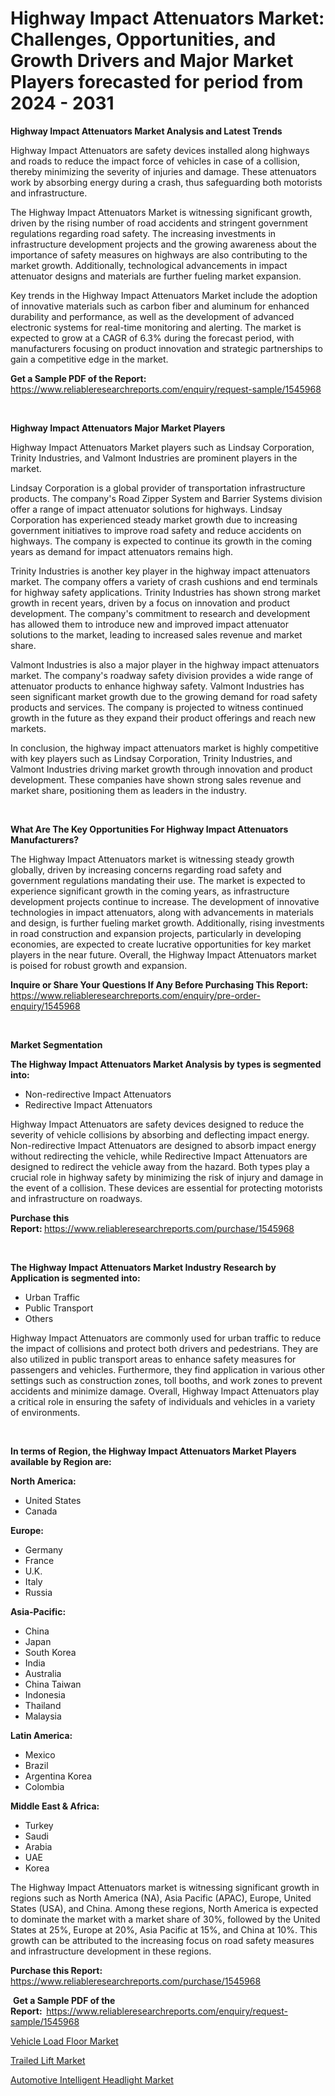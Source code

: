 <p><h1>Highway Impact Attenuators Market: Challenges, Opportunities, and Growth Drivers and Major Market Players forecasted for period from 2024 - 2031</h1></p><p><strong>Highway Impact Attenuators Market Analysis and Latest Trends</strong></p>
<p><p>Highway Impact Attenuators are safety devices installed along highways and roads to reduce the impact force of vehicles in case of a collision, thereby minimizing the severity of injuries and damage. These attenuators work by absorbing energy during a crash, thus safeguarding both motorists and infrastructure.</p><p>The Highway Impact Attenuators Market is witnessing significant growth, driven by the rising number of road accidents and stringent government regulations regarding road safety. The increasing investments in infrastructure development projects and the growing awareness about the importance of safety measures on highways are also contributing to the market growth. Additionally, technological advancements in impact attenuator designs and materials are further fueling market expansion.</p><p>Key trends in the Highway Impact Attenuators Market include the adoption of innovative materials such as carbon fiber and aluminum for enhanced durability and performance, as well as the development of advanced electronic systems for real-time monitoring and alerting. The market is expected to grow at a CAGR of 6.3% during the forecast period, with manufacturers focusing on product innovation and strategic partnerships to gain a competitive edge in the market.</p></p>
<p><strong>Get a Sample PDF of the Report:&nbsp;</strong> <a href="https://www.reliableresearchreports.com/enquiry/request-sample/1545968">https://www.reliableresearchreports.com/enquiry/request-sample/1545968</a></p>
<p>&nbsp;</p>
<p><strong>Highway Impact Attenuators Major Market Players</strong></p>
<p><p>Highway Impact Attenuators Market players such as Lindsay Corporation, Trinity Industries, and Valmont Industries are prominent players in the market.</p><p>Lindsay Corporation is a global provider of transportation infrastructure products. The company's Road Zipper System and Barrier Systems division offer a range of impact attenuator solutions for highways. Lindsay Corporation has experienced steady market growth due to increasing government initiatives to improve road safety and reduce accidents on highways. The company is expected to continue its growth in the coming years as demand for impact attenuators remains high.</p><p>Trinity Industries is another key player in the highway impact attenuators market. The company offers a variety of crash cushions and end terminals for highway safety applications. Trinity Industries has shown strong market growth in recent years, driven by a focus on innovation and product development. The company's commitment to research and development has allowed them to introduce new and improved impact attenuator solutions to the market, leading to increased sales revenue and market share.</p><p>Valmont Industries is also a major player in the highway impact attenuators market. The company's roadway safety division provides a wide range of attenuator products to enhance highway safety. Valmont Industries has seen significant market growth due to the growing demand for road safety products and services. The company is projected to witness continued growth in the future as they expand their product offerings and reach new markets.</p><p>In conclusion, the highway impact attenuators market is highly competitive with key players such as Lindsay Corporation, Trinity Industries, and Valmont Industries driving market growth through innovation and product development. These companies have shown strong sales revenue and market share, positioning them as leaders in the industry.</p></p>
<p>&nbsp;</p>
<p><strong>What Are The Key Opportunities For Highway Impact Attenuators Manufacturers?</strong></p>
<p><p>The Highway Impact Attenuators market is witnessing steady growth globally, driven by increasing concerns regarding road safety and government regulations mandating their use. The market is expected to experience significant growth in the coming years, as infrastructure development projects continue to increase. The development of innovative technologies in impact attenuators, along with advancements in materials and design, is further fueling market growth. Additionally, rising investments in road construction and expansion projects, particularly in developing economies, are expected to create lucrative opportunities for key market players in the near future. Overall, the Highway Impact Attenuators market is poised for robust growth and expansion.</p></p>
<p><strong>Inquire or Share Your Questions If Any Before Purchasing This Report:</strong> <a href="https://www.reliableresearchreports.com/enquiry/pre-order-enquiry/1545968">https://www.reliableresearchreports.com/enquiry/pre-order-enquiry/1545968</a></p>
<p>&nbsp;</p>
<p><strong>Market Segmentation</strong></p>
<p><strong>The Highway Impact Attenuators Market Analysis by types is segmented into:</strong></p>
<p><ul><li>Non-redirective Impact Attenuators</li><li>Redirective Impact Attenuators</li></ul></p>
<p><p>Highway Impact Attenuators are safety devices designed to reduce the severity of vehicle collisions by absorbing and deflecting impact energy. Non-redirective Impact Attenuators are designed to absorb impact energy without redirecting the vehicle, while Redirective Impact Attenuators are designed to redirect the vehicle away from the hazard. Both types play a crucial role in highway safety by minimizing the risk of injury and damage in the event of a collision. These devices are essential for protecting motorists and infrastructure on roadways.</p></p>
<p><strong>Purchase this Report:&nbsp;</strong><a href="https://www.reliableresearchreports.com/purchase/1545968">https://www.reliableresearchreports.com/purchase/1545968</a></p>
<p>&nbsp;</p>
<p><strong>The Highway Impact Attenuators Market Industry Research by Application is segmented into:</strong></p>
<p><ul><li>Urban Traffic</li><li>Public Transport</li><li>Others</li></ul></p>
<p><p>Highway Impact Attenuators are commonly used for urban traffic to reduce the impact of collisions and protect both drivers and pedestrians. They are also utilized in public transport areas to enhance safety measures for passengers and vehicles. Furthermore, they find application in various other settings such as construction zones, toll booths, and work zones to prevent accidents and minimize damage. Overall, Highway Impact Attenuators play a critical role in ensuring the safety of individuals and vehicles in a variety of environments.</p></p>
<p>&nbsp;</p>
<p><strong>In terms of Region, the Highway Impact Attenuators Market Players available by Region are:</strong></p>
<p>
    <p> <strong> North America: </strong>
        <ul>
            <li>United States</li>
            <li>Canada</li>
        </ul>
        </p> 
    <p> <strong> Europe: </strong>
        <ul>
            <li>Germany</li>
            <li>France</li>
            <li>U.K.</li>
            <li>Italy</li>
            <li>Russia</li>
        </ul>
        </p> 
    <p> <strong> Asia-Pacific: </strong>
        <ul>
            <li>China</li>
            <li>Japan</li>
            <li>South Korea</li>
            <li>India</li>
            <li>Australia</li>
            <li>China Taiwan</li>
            <li>Indonesia</li>
            <li>Thailand</li>
            <li>Malaysia</li>
        </ul>
        </p> 
    <p> <strong> Latin America: </strong>
        <ul>
            <li>Mexico</li>
            <li>Brazil</li>
            <li>Argentina Korea</li>
            <li>Colombia</li>
        </ul>
        </p> 
    <p> <strong> Middle East & Africa: </strong>
        <ul>
            <li>Turkey</li>
            <li>Saudi</li>
            <li>Arabia</li>
            <li>UAE</li>
            <li>Korea</li>
        </ul>
    </p>
    </p>
<p><p>The Highway Impact Attenuators market is witnessing significant growth in regions such as North America (NA), Asia Pacific (APAC), Europe, United States (USA), and China. Among these regions, North America is expected to dominate the market with a market share of 30%, followed by the United States at 25%, Europe at 20%, Asia Pacific at 15%, and China at 10%. This growth can be attributed to the increasing focus on road safety measures and infrastructure development in these regions.</p></p>
<p><strong>Purchase this Report: </strong><a href="https://www.reliableresearchreports.com/purchase/1545968">https://www.reliableresearchreports.com/purchase/1545968</a></p>
<p>&nbsp;<strong>Get a Sample PDF of the Report:&nbsp;&nbsp;</strong><a href="https://www.reliableresearchreports.com/enquiry/request-sample/1545968">https://www.reliableresearchreports.com/enquiry/request-sample/1545968</a></p>
<p><strong></strong></p>
<p><p><a href="https://github.com/nancykennedykellievqfqt2/Market-Research-Report-List-1/blob/main/vehicle-load-floor-market.md">Vehicle Load Floor Market</a></p><p><a href="https://view.publitas.com/reportprime-1/trailed-lift-market-size-growth-outlook-from-2023-to-2030-projecting-at-markets-trends-analysis-by-application-regional-outlook-and-revenue/">Trailed Lift Market</a></p><p><a href="https://github.com/seekum/Market-Research-Report-List-1/blob/main/automotive-intelligent-headlight-market.md">Automotive Intelligent Headlight Market</a></p></p>